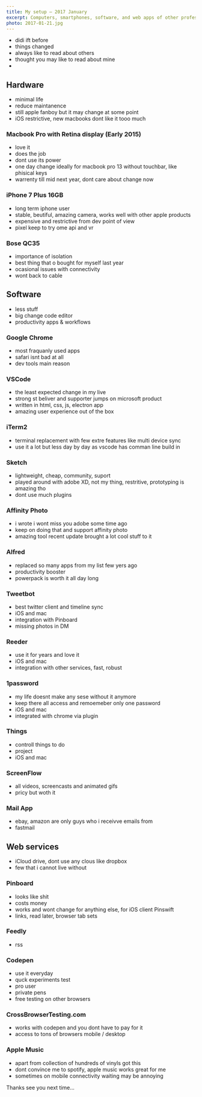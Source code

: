 ```yaml
---
title: My setup — 2017 January
excerpt: Computers, smartphones, software, and web apps of other professionals is something that I always enjoy to read about. Today about my own equipment in January 2017.
photo: 2017-01-21.jpg
---
```


- didi ift before
- things changed
- always like to read about others
- thought you may like to read about mine
-

## Hardware

- minimal life
- reduce maintanence
- still apple fanboy but it may change at some point
- iOS restrictive, new macbooks dont like it tooo much

### Macbook Pro with Retina display (Early 2015)

- love it
- does the job
- dont use its power
- one day change ideally for macbook pro 13 without touchbar, like phisical keys
- warrenty till mid next year, dont care about change now

### iPhone 7 Plus 16GB

- long term iphone user
- stable, beutiful, amazing camera, works well with other apple products
- expensive and restrictive from dev point of view
- pixel keep to try ome api and vr

### Bose QC35

- importance of isolation
- best thing that o bought for myself last year
- ocasional issues with connectivity
- wont back to cable

## Software

- less stuff
- big change code editor
- productivity apps & workflows

### Google Chrome

- most fraquanly used apps
- safari isnt bad at all
- dev tools main reason

### VSCode

- the least expected change in my live
- strong st beliver and supporter jumps on microsoft product
- written in html, css, js, electron app
- amazing user experience out of the box

### iTerm2

- terminal replacement with few extre features like multi device sync
- use it a lot but less day by day as vscode has comman line build in

### Sketch

- lightweight, cheap, community, suport
- played around with adobe XD, not my thing, restritive, prototyping is amazing tho
- dont use much plugins

### Affinity Photo

- i wrote i wont miss you adobe some time ago
- keep on doing that and support affinity photo
- amazing tool recent update brought a lot cool stuff to it

### Alfred

- replaced so many apps from my list few yers ago
- productivity booster
- powerpack is worth it all day long

### Tweetbot

- best twitter client and timeline sync
- iOS and mac
- integration with Pinboard
- missing photos in DM

### Reeder

- use it for years and love it
- iOS and mac
- integration with other services, fast, robust

### 1password

- my life doesnt make any sese without it anymore
- keep there all access and remoemeber only one password
- iOS and mac
- integrated with chrome via plugin

### Things

- controll things to do
- project
- iOS and mac

### ScreenFlow

- all videos, screencasts and animated gifs
- pricy but woth it

### Mail App

- ebay, amazon are only guys who i receivve emails from
- fastmail

## Web services

- iCloud drive, dont use any clous like dropbox
- few that i cannot live without

### Pinboard

- looks like shit
- costs money
- works and wont change for anything else, for iOS client Pinswift
- links, read later, browser tab sets

### Feedly

- rss

### Codepen

- use it everyday
- quck experiments test
- pro user
- private pens
- free testing on other browsers

### CrossBrowserTesting.com

- works with codepen and you dont have to pay for it
- access to tons of browsers mobile / desktop

### Apple Music

- apart from collection of hundreds of vinyls got this
- dont convince me to spotify, apple music works great for me
- sometimes on mobile connectivity waiting may be annoying

Thanks see you next time...
